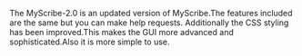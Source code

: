The MyScribe-2.0 is an updated version of MyScribe.The features included are the same but you can make help requests.
Additionally the CSS styling has been improved.This makes the GUI more advanced and sophisticated.Also it is more simple to use.
